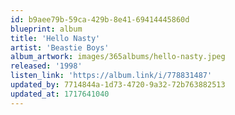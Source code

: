 ```yaml
---
id: b9aee79b-59ca-429b-8e41-69414445860d
blueprint: album
title: 'Hello Nasty'
artist: 'Beastie Boys'
album_artwork: images/365albums/hello-nasty.jpeg
released: '1998'
listen_link: 'https://album.link/i/778831487'
updated_by: 7714844a-1d73-4720-9a32-72b763882513
updated_at: 1717641040
---
```

